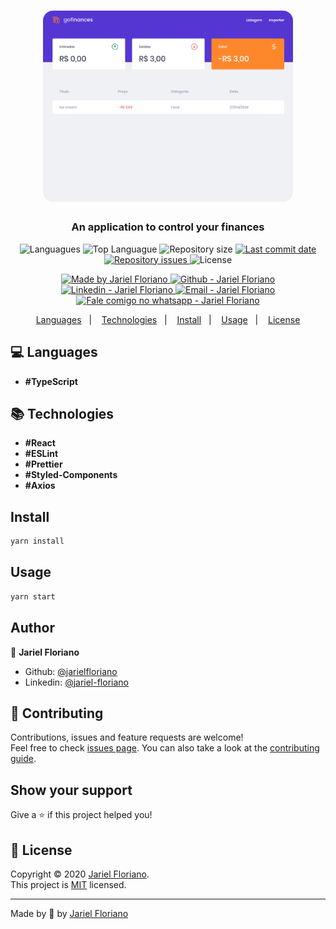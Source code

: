 <h1 align="center">
  <img alt="Go Finances" src="./src/assets/go-finances.gif" width="400px" style="border-radius:16px;"/>
</h1>

<h3 align="center" >
  An application to control your finances
</h3>

<p align="center">
  <img alt="Languagues" src="https://img.shields.io/github/languages/count/jarielfloriano/desafio-gofinances">
  <img alt="Top Languague" src="https://img.shields.io/github/languages/top/jarielfloriano/desafio-gofinances">
  <img alt="Repository size" src="https://img.shields.io/github/repo-size/jarielfloriano/desafio-gofinances">
  <a href="https://github.com/jarielfloriano/desafio-gofinances/commits/master">
    <img alt="Last commit date" src="https://img.shields.io/github/last-commit/jarielfloriano/desafio-gofinances">
  </a>
   <a href="https://github.com/jarielfloriano/desafio-gofinances/issues">
    <img alt="Repository issues" src="https://img.shields.io/github/issues/jarielfloriano/desafio-gofinances">
  </a>
  <img alt="License" src="https://img.shields.io/github/license/jarielfloriano/desafio-gofinances">
</p>
<p align="center">

  <a href="https://github.com/jarielfloriano" target="_blank">
    <img alt="Made by Jariel Floriano" src="https://img.shields.io/badge/made%20by-Jariel_Floriano-informational">
  </a>
  <a href="https://github.com/jarielfloriano" target="_blank" >
    <img alt="Github - Jariel Floriano" src="https://img.shields.io/badge/Github--%23F8952D?style=social&logo=github">
  </a>
  <a href="https://www.linkedin.com/in/jariel-floriano/" target="_blank" >
    <img alt="Linkedin - Jariel Floriano" src="https://img.shields.io/badge/Linkedin--%23F8952D?style=social&logo=linkedin">
  </a>
  <a href="mailto:jariel.floriano@gmail.com" target="_blank" >
    <img alt="Email - Jariel Floriano" src="https://img.shields.io/badge/Email--%23F8952D?style=social&logo=gmail">
  </a>
  <a href="https://api.whatsapp.com/send?phone=554798866-2839"
        target="_blank" >
    <img alt="Fale comigo no whatsapp - Jariel Floriano" src="https://img.shields.io/badge/Whatsapp--%23F8952D?style=social&logo=whatsapp">
  </a>

</p>

<p align="center">
  <a href="#computer-languages">Languages</a>&nbsp;&nbsp;&nbsp;|&nbsp;&nbsp;&nbsp;
  <a href="#books-technologies">Technologies</a>&nbsp;&nbsp;&nbsp;|&nbsp;&nbsp;&nbsp;
  <a href="#install">Install</a>&nbsp;&nbsp;&nbsp;|&nbsp;&nbsp;&nbsp;
  <a href="#books-usage">Usage</a>&nbsp;&nbsp;&nbsp;|&nbsp;&nbsp;&nbsp;
  <a href="#memo-license">License</a>
</p>

## :computer: Languages

- **#TypeScript**

## :books: Technologies

- **#React**
- **#ESLint**
- **#Prettier**
- **#Styled-Components**
- **#Axios**

## Install

```sh
yarn install
```

## Usage

```sh
yarn start
```

## Author

👤 **Jariel Floriano**

* Github: [@jarielfloriano](https://github.com/jarielfloriano)
* Linkedin: [@jariel-floriano](https://www.linkedin.com/in/jariel-floriano)

## 🤝 Contributing

Contributions, issues and feature requests are welcome!<br />Feel free to check [issues page](https://github.com/jarielfloriano/desafio-gofinances/issues). You can also take a look at the [contributing guide](https://github.com/jarielfloriano/desafio-gofinances/blob/master/CONTRIBUTING.md).

## Show your support

Give a ⭐️ if this project helped you!

## 📝 License

Copyright © 2020 [Jariel Floriano](https://github.com/jarielfloriano).<br />
This project is [MIT](https://github.com/jarielfloriano/desafio-gofinances/blob/master/LICENSE) licensed.

---

Made by :blue_heart: by [Jariel Floriano](https://github.com/jarielfloriano)
